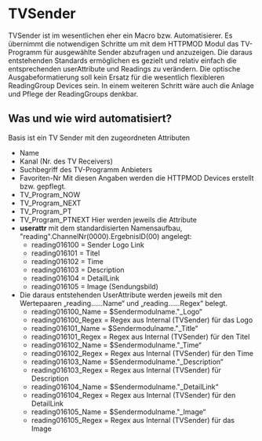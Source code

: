 # TVSender
TVSender ist im wesentlichen eher ein Macro bzw. Automatisierer.
Es übernimmt die notwendigen Schritte um mit dem HTTPMOD Modul das TV-Programm für ausgewählte Sender abzufragen und anzuzeigen.
Die daraus entstehenden Standards ermöglichen es gezielt und relativ einfach die entsprechenden userAttribute und Readings zu verändern.
Die optische Ausgabeformatierung soll kein Ersatz für die wesentlich flexibleren ReadingGroup Devices sein. In einem weiteren Schritt wäre auch die Anlage und Pflege der ReadingGroups denkbar.
## Was und wie wird automatisiert?
Basis ist ein TV Sender mit den zugeordneten Attributen 
* Name
* Kanal (Nr. des TV Receivers)
* Suchbegriff des TV-Programm Anbieters
* Favoriten-Nr
Mit diesen Angaben werden die HTTPMOD Devices erstellt bzw. gepflegt.
* TV_Program_NOW
* TV_Program_NEXT
* TV_Program_PT
* TV_Program_PTNEXT
Hier werden jeweils die Attribute 
* **userattr** mit dem standardisierten Namensaufbau, "reading".ChannelNr(0000).ErgebnisID(00) angelegt:
    * reading016100 = Sender Logo Link
    * reading016101 = Titel
    * reading016102 = Time
    * reading016103 = Description 
    * reading016104 = DetailLink
    * reading016105 = Image (Sendungsbild)
* Die daraus entstehenden UserAttribute werden jeweils mit den Wertepaaren „reading......Name“ und „reading......Regex“ belegt.
    * reading016100_Name = $Sendermodulname."_Logo“
    * reading016100_Regex = Regex aus Internal (TVSender) für das Logo
    * reading016101_Name = $Sendermodulname."_Title“
    * reading016101_Regex = Regex aus Internal (TVSender) für den Titel
    * reading016102_Name = $Sendermodulname."_Time“
    * reading016102_Regex = Regex aus Internal (TVSender) für den Time
    * reading016103_Name = $Sendermodulname."_Description“
    * reading016103_Regex = Regex aus Internal (TVSender) für Description
    * reading016104_Name = $Sendermodulname."_DetailLink“
    * reading016104_Regex = Regex aus Internal (TVSender) für den DetailLink
    * reading016105_Name = $Sendermodulname."_Image“
    * reading016105_Regex = Regex aus Internal (TVSender) für das Image
    



